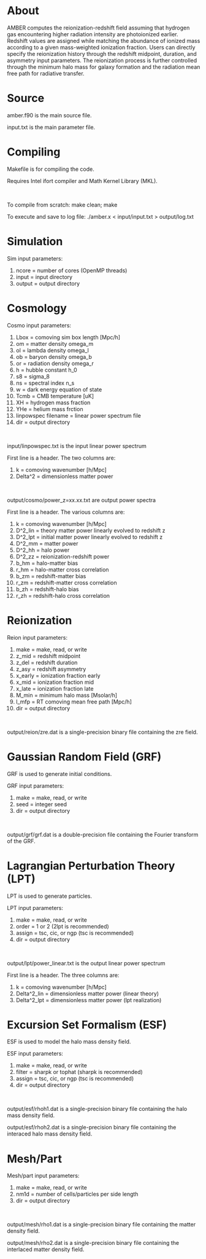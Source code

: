 # About

AMBER computes the reionization-redshift field assuming that hydrogen gas encountering higher radiation intensity are photoionized earlier. Redshift values are assigned while matching the abundance of ionized mass according to a given mass-weighted ionization fraction. Users can directly specify the reionization history through the redshift midpoint, duration, and asymmetry input parameters. The reionization process is further controlled through the minimum halo mass for galaxy formation and the radiation mean free path for radiative transfer. 

# Source

amber.f90 is the main source file.

input.txt is the main parameter file.

# Compiling <a name="compiling"></a>

Makefile is for compiling the code.

Requires Intel ifort compiler and Math Kernel Library (MKL).

<br>

To compile from scratch:  make clean; make

To execute and save to log file:  ./amber.x < input/input.txt > output/log.txt

# Simulation

Sim input parameters:
1) ncore = number of cores (OpenMP threads)
2) input = input directory
3) output = output directory

# Cosmology

Cosmo input parameters:
1) Lbox = comoving sim box length [Mpc/h]
2) om = matter density omega_m
3) ol = lambda density omega_l
4) ob = baryon density omega_b
5) or = radiation density omega_r
6) h = hubble constant h_0
7) s8 = sigma_8
8) ns = spectral index n_s
9) w = dark energy equation of state
20) Tcmb = CMB temperature [uK]
21) XH = hydrogen mass fraction
22) YHe = helium mass frction
23) linpowspec filename = linear power spectrum file
24) dir = output directory


<br>

input/linpowspec.txt is the input linear power spectrum

First line is a header. The two columns are:
1) k = comoving wavenumber [h/Mpc]
2) Delta^2 = dimensionless matter power

<br>

output/cosmo/power_z=xx.xx.txt are output power spectra

First line is a header. The various columns are:
1) k = comoving wavenumber [h/Mpc]
2) D^2_lin = theory matter power linearly evolved to redshift z
3) D^2_lpt = initial matter power linearly evolved to redshift z
4) D^2_mm = matter power
5) D^2_hh = halo power
6) D^2_zz = reionization-redshift power
7) b_hm = halo-matter bias
8) r_hm = halo-matter cross correlation
9) b_zm = redshift-matter bias
10) r_zm = redshift-matter cross correlation
11) b_zh = redshift-halo bias
12) r_zh = redshift-halo cross correlation

# Reionization

Reion input parameters:
1) make = make, read, or write
2) z_mid = redshift midpoint
3) z_del = redshift duration
4) z_asy = redshift asymmetry
5) x_early = ionization fraction early
6) x_mid = ionization fraction mid
7) x_late = ionization fraction late
8) M_min = minimum halo mass [Msolar/h]
9) l_mfp = RT comoving mean free path [Mpc/h]
10) dir = output directory

<br>

output/reion/zre.dat is a single-precision binary file containing the zre field.

# Gaussian Random Field (GRF)

GRF is used to generate initial conditions.

GRF input parameters:
1) make = make, read, or write
2) seed = integer seed
3) dir = output directory

<br>

output/grf/grf.dat is a double-precision file containing the Fourier transform of the GRF.

# Lagrangian Perturbation Theory (LPT)

LPT is used to generate particles.

LPT input parameters:
1) make = make, read, or write
2) order = 1 or 2 (2lpt is recommended)
3) assign = tsc, cic, or ngp (tsc is recommended)
4) dir = output directory

<br>

output/lpt/power_linear.txt is the output linear power spectrum

First line is a header. The three columns are:
1) k = comoving wavenumber [h/Mpc]
2) Delta^2_lin = dimensionless matter power (linear theory)
3) Delta^2_lpt = dimensionless matter power (lpt realization)

# Excursion Set Formalism (ESF)

ESF is used to model the halo mass density field.

ESF input parameters:
1) make = make, read, or write
2) filter = sharpk or tophat (sharpk is recommended)
3) assign = tsc, cic, or ngp (tsc is recommended)
4) dir = output directory

<br>

output/esf/rhoh1.dat is a single-precision binary file containing the halo mass density field.

output/esf/rhoh2.dat is a single-precision binary file containing the interaced halo mass density field.

# Mesh/Part

Mesh/part input parameters:
1) make = make, read, or write
2) nm1d = number of cells/particles per side length
3) dir = output directory

<br>

output/mesh/rho1.dat is a single-precision binary file containing the matter density field.

output/mesh/rho2.dat is a single-precision binary file containing the interlaced matter density field.
